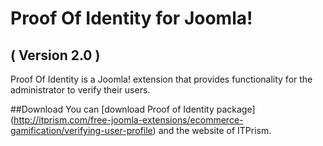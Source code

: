 Proof Of Identity for Joomla! 
==========================
( Version 2.0 )
--------------------------

Proof Of Identity is a Joomla! extension that provides functionality for the administrator to verify their users.

##Download
You can [download Proof of Identity package] (http://itprism.com/free-joomla-extensions/ecommerce-gamification/verifying-user-profile) and the website of ITPrism.
